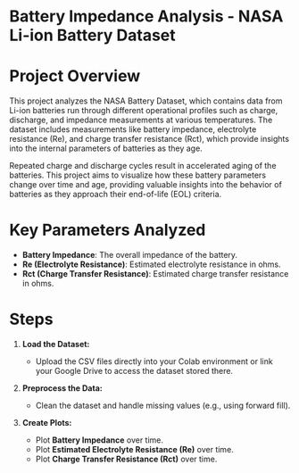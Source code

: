 # Battery Impedance Analysis - NASA Li-ion Battery Dataset

# Project Overview

This project analyzes the NASA Battery Dataset, which contains data from Li-ion batteries run through different operational profiles such as charge, discharge, and impedance measurements at various temperatures. The dataset includes measurements like battery impedance, electrolyte resistance (Re), and charge transfer resistance (Rct), which provide insights into the internal parameters of batteries as they age.

Repeated charge and discharge cycles result in accelerated aging of the batteries. This project aims to visualize how these battery parameters change over time and age, providing valuable insights into the behavior of batteries as they approach their end-of-life (EOL) criteria.

# Key Parameters Analyzed

- **Battery Impedance**: The overall impedance of the battery.
- **Re (Electrolyte Resistance)**: Estimated electrolyte resistance in ohms.
- **Rct (Charge Transfer Resistance)**: Estimated charge transfer resistance in ohms.

# Steps
1. **Load the Dataset:**
   - Upload the CSV files directly into your Colab environment or link your Google Drive to access the dataset stored there.

2. **Preprocess the Data:**
   - Clean the dataset and handle missing values (e.g., using forward fill).

3. **Create Plots:**
   - Plot **Battery Impedance** over time.
   - Plot **Estimated Electrolyte Resistance (Re)** over time.
   - Plot **Charge Transfer Resistance (Rct)** over time.
